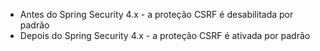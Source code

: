 - Antes do Spring Security 4.x - a proteção CSRF é desabilitada por padrão 
- Depois do Spring Security 4.x - a proteção CSRF é ativada por padrão 
